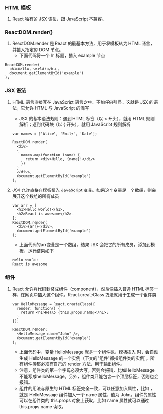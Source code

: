 ### HTML 模板
1. React 独有的 JSX 语法，跟 JavaScript 不兼容。


### ReactDOM.render()
1. ReactDOM.render 是 React 的最基本方法，用于将模板转为 HTML 语言，并插入指定的 DOM 节点。
    - 下面代码将一个 h1 标题，插入 example 节点

```
ReactDOM.render(
  <h1>Hello, world!</h1>,
  document.getElementById('example')
);
```

### JSX 语法
1. HTML 语言直接写在 JavaScript 语言之中，不加任何引号，这就是 JSX 的语法，它允许 HTML 与 JavaScript 的混写

    - JSX 的基本语法规则：遇到 HTML 标签（以 < 开头），就用 HTML 规则解析；遇到代码块（以 { 开头），就用 JavaScript 规则解析
    
    ```
    var names = ['Alice', 'Emily', 'Kate'];
    
    ReactDOM.render(
      <div>
      {
        names.map(function (name) {
          return <div>Hello, {name}!</div>
        })
      }
      </div>,
      document.getElementById('example')
    );
    ```

2. JSX 允许直接在模板插入 JavaScript 变量。如果这个变量是一个数组，则会展开这个数组的所有成员
    
    ```
    var arr = [
      <h1>Hello world!</h1>,
      <h2>React is awesome</h2>,
    ];
    ReactDOM.render(
      <div>{arr}</div>,
      document.getElementById('example')
    );
    ```
    - 上面代码的arr变量是一个数组，结果 JSX 会把它的所有成员，添加到模板，运行结果如下
    
    ```
    Hello world!
    React is awesome
    ```

### 组件
1. React 允许将代码封装成组件（component），然后像插入普通 HTML 标签一样，在网页中插入这个组件。React.createClass 方法就用于生成一个组件类
    
    ```
    var HelloMessage = React.createClass({
      render: function() {
        return <h1>Hello {this.props.name}</h1>;
      }
    });
    
    ReactDOM.render(
      <HelloMessage name="John" />,
      document.getElementById('example')
    );
    ```
    - 上面代码中，变量 HelloMessage 就是一个组件类。模板插入 <HelloMessage /> 时，会自动生成 HelloMessage 的一个实例（下文的"组件"都指组件类的实例）。所有组件类都必须有自己的 render 方法，用于输出组件。
    - 注意，组件类的第一个字母必须大写，否则会报错，比如HelloMessage不能写成helloMessage。另外，组件类只能包含一个顶层标签，否则也会报错。
    - 组件的用法与原生的 HTML 标签完全一致，可以任意加入属性，比如 <HelloMessage name="John"> ，就是 HelloMessage 组件加入一个 name 属性，值为 John。组件的属性可以在组件类的 this.props 对象上获取，比如 name 属性就可以通过 this.props.name 读取。


